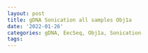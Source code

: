 ```yaml
---
layout: post
title: gDNA Sonication all samples Obj1a
date: '2022-01-26'
categories: gDNA, EecSeq, Obj1a, Sonication
tags: 
---
```


